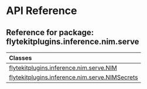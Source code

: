 # API Reference

## Reference for package: flytekitplugins.inference.nim.serve

| Classes  |
| :------------- |
| [flytekitplugins.inference.nim.serve.NIM](flytekitplugins_inference_nim_serve_nim) |
| [flytekitplugins.inference.nim.serve.NIMSecrets](flytekitplugins_inference_nim_serve_nimsecrets) |
